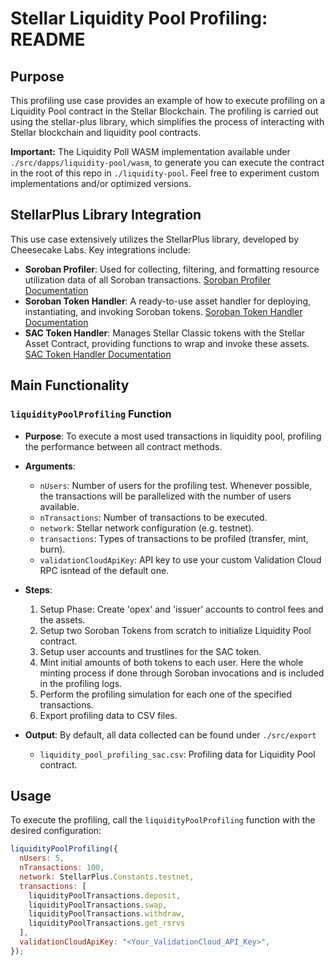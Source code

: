 # Stellar Liquidity Pool Profiling: README

## Purpose

This profiling use case provides an example of how to execute profiling on a Liquidity Pool contract in the Stellar Blockchain. The profiling is carried out using the stellar-plus library, which simplifies the process of interacting with Stellar blockchain and liquidity pool contracts.

**Important:** The Liquidity Poll WASM implementation available under `./src/dapps/liquidity-pool/wasm`, to generate you can execute the contract in the root of this repo in `./liquidity-pool`. Feel free to experiment custom implementations and/or optimized versions.

## StellarPlus Library Integration

This use case extensively utilizes the StellarPlus library, developed by Cheesecake Labs. Key integrations include:

- **Soroban Profiler**: Used for collecting, filtering, and formatting resource utilization data of all Soroban transactions. [Soroban Profiler Documentation](https://cheesecake-labs.gitbook.io/stellar-plus/reference/utils/soroban-profiler)
- **Soroban Token Handler**: A ready-to-use asset handler for deploying, instantiating, and invoking Soroban tokens. [Soroban Token Handler Documentation](https://cheesecake-labs.gitbook.io/stellar-plus/reference/asset/stellar-asset-contract-handler)
- **SAC Token Handler**: Manages Stellar Classic tokens with the Stellar Asset Contract, providing functions to wrap and invoke these assets. [SAC Token Handler Documentation](https://cheesecake-labs.gitbook.io/stellar-plus/reference/asset/soroban-token-handler)

## Main Functionality

### `liquidityPoolProfiling` Function

- **Purpose**:
  To execute a most used transactions in liquidity pool,  profiling the performance between all contract methods.

- **Arguments**:

  - `nUsers`: Number of users for the profiling test. Whenever possible, the transactions will be parallelized with the number of users available.
  - `nTransactions`: Number of transactions to be executed.
  - `network`: Stellar network configuration (e.g. testnet).
  - `transactions`: Types of transactions to be profiled (transfer, mint, burn).
  - `validationCloudApiKey`: API key to use your custom Validation Cloud RPC isntead of the default one.

- **Steps**:

  1. Setup Phase: Create 'opex' and 'issuer' accounts to control fees and the assets.
  2. Setup two Soroban Tokens from scratch to initialize Liquidity Pool contract.
  3. Setup user accounts and trustlines for the SAC token.
  4. Mint initial amounts of both tokens to each user. Here the whole minting process if done through Soroban invocations and is included in the profiling logs.
  5. Perform the profiling simulation for each one of the specified transactions.
  6. Export profiling data to CSV files.

- **Output**:
  By default, all data collected can be found under `./src/export`
  - `liquidity_pool_profiling_sac.csv`: Profiling data for Liquidity Pool contract.

## Usage

To execute the profiling, call the `liquidityPoolProfiling` function with the desired configuration:

```javascript
liquidityPoolProfiling({
  nUsers: 5,
  nTransactions: 100,
  network: StellarPlus.Constants.testnet,
  transactions: [
    liquidityPoolTransactions.deposit,
    liquidityPoolTransactions.swap,
    liquidityPoolTransactions.withdraw,
    liquidityPoolTransactions.get_rsrvs
  ],
  validationCloudApiKey: "<Your_ValidationCloud_API_Key>",
});
```
